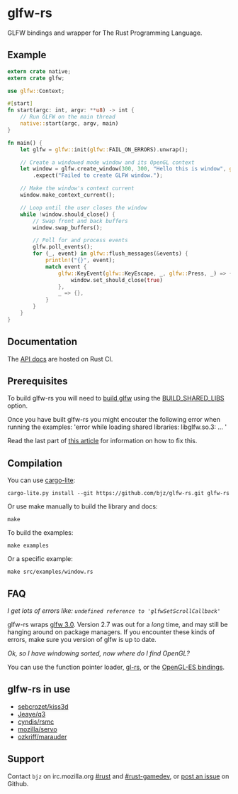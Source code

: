<!--
    Copyright 2013 The GLFW-RS Developers. For a full listing of the authors,
    refer to the AUTHORS file at the top-level directory of this distribution.

    Licensed under the Apache License, Version 2.0 (the "License");
    you may not use this file except in compliance with the License.
    You may obtain a copy of the License at

        http://www.apache.org/licenses/LICENSE-2.0

    Unless required by applicable law or agreed to in writing, software
    distributed under the License is distributed on an "AS IS" BASIS,
    WITHOUT WARRANTIES OR CONDITIONS OF ANY KIND, either express or implied.
    See the License for the specific language governing permissions and
    limitations under the License.
-->

# glfw-rs

GLFW bindings and wrapper for The Rust Programming Language.

## Example

~~~rust
extern crate native;
extern crate glfw;

use glfw::Context;

#[start]
fn start(argc: int, argv: **u8) -> int {
    // Run GLFW on the main thread
    native::start(argc, argv, main)
}

fn main() {
    let glfw = glfw::init(glfw::FAIL_ON_ERRORS).unwrap();

    // Create a windowed mode window and its OpenGL context
    let window = glfw.create_window(300, 300, "Hello this is window", glfw::Windowed)
        .expect("Failed to create GLFW window.");

    // Make the window's context current
    window.make_context_current();

    // Loop until the user closes the window
    while !window.should_close() {
        // Swap front and back buffers
        window.swap_buffers();

        // Poll for and process events
        glfw.poll_events();
        for (_, event) in glfw::flush_messages(&events) {
            println!("{}", event);
            match event {
                glfw::KeyEvent(glfw::KeyEscape, _, glfw::Press, _) => {
                    window.set_should_close(true)
                },
                _ => {},
            }
        }
    }
}
~~~

## Documentation

The [API docs](http://rust-ci.org/bjz/glfw-rs/doc/glfw/) are hosted on Rust CI.

## Prerequisites

To build glfw-rs you will need to [build glfw](http://www.glfw.org/docs/latest/compile.html) using the [BUILD_SHARED_LIBS](http://www.glfw.org/docs/latest/compile.html#compile_options) option.

Once you have built glfw-rs you might encouter the following error when running the examples:
'error while loading shared libraries: libglfw.so.3: ... '

Read the last part of [this article](http://www.brandonfoltz.com/2012/12/compile-glfw-on-ubuntu-and-fix-libglfw-so-cannot-open-error/) for information on how to fix this.


## Compilation

You can use [cargo-lite](https://github.com/cmr/cargo-lite):

~~~
cargo-lite.py install --git https://github.com/bjz/glfw-rs.git glfw-rs
~~~

Or use make manually to build the library and docs:

~~~
make
~~~

To build the examples:

~~~
make examples
~~~

Or a specific example:

~~~
make src/examples/window.rs
~~~

## FAQ

_I get lots of errors like: `undefined reference to 'glfwSetScrollCallback'`_

glfw-rs wraps [glfw 3.0](http://www.glfw.org/). Version 2.7 was out for a
_long_ time, and may still be hanging around on package managers. If you
encounter these kinds of errors, make sure you version of glfw is up to date.

_Ok, so I have windowing sorted, now where do I find OpenGL?_

You can use the function pointer loader, [gl-rs](https://github.com/bjz/gl-rs),
or the [OpenGL-ES bindings](https://github.com/mozilla-servo/rust-opengles).

## glfw-rs in use

- [sebcrozet/kiss3d](https://github.com/sebcrozet/kiss3d)
- [Jeaye/q3](https://github.com/Jeaye/q3)
- [cyndis/rsmc](https://github.com/cyndis/rsmc/)
- [mozilla/servo](https://github.com/mozilla/servo)
- [ozkriff/marauder](https://github.com/ozkriff/marauder/)

## Support

Contact `bjz` on irc.mozilla.org [#rust](http://mibbit.com/?server=irc.mozilla.org&channel=%23rust)
and [#rust-gamedev](http://mibbit.com/?server=irc.mozilla.org&channel=%23rust-gamedev),
or [post an issue](https://github.com/bjz/glfw-rs/issues/new) on Github.
